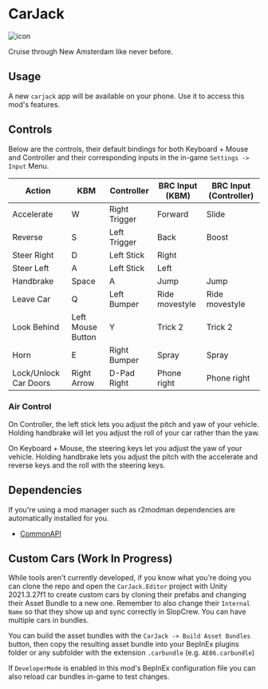 # CarJack
![icon](https://github.com/LazyDuchess/CarJack/assets/42678262/e7f9bac8-6176-4fa4-b80f-b6d14bd45060)

Cruise through New Amsterdam like never before.

## Usage
A new `carjack` app will be available on your phone. Use it to access this mod's features.

## Controls
Below are the controls, their default bindings for both Keyboard + Mouse and Controller and their corresponding inputs in the in-game `Settings -> Input` Menu.

| Action      | KBM               | Controller    | BRC Input (KBM)  | BRC Input (Controller)  |
|-------------|-------------------|---------------|------------------|-------------------------|
| Accelerate  | W                 | Right Trigger | Forward          | Slide                   |
| Reverse     | S                 | Left Trigger  | Back             | Boost                   |
| Steer Right | D                 | Left Stick    | Right            |                         |
| Steer Left  | A                 | Left Stick    | Left             |                         |
| Handbrake   | Space             | A             | Jump             | Jump                    |
| Leave Car   | Q                 | Left Bumper   | Ride movestyle   | Ride movestyle          |
| Look Behind | Left Mouse Button | Y             | Trick 2          | Trick 2                 |
| Horn        | E                 | Right Bumper  | Spray            | Spray                   |
| Lock/Unlock Car Doors       | Right Arrow                | D-Pad Right  | Phone right            | Phone right                   |

### Air Control
On Controller, the left stick lets you adjust the pitch and yaw of your vehicle. Holding handbrake will let you adjust the roll of your car rather than the yaw.

On Keyboard + Mouse, the steering keys let you adjust the yaw of your vehicle. Holding handbrake lets you adjust the pitch with the accelerate and reverse keys and the roll with the steering keys.

## Dependencies
If you're using a mod manager such as r2modman dependencies are automatically installed for you.
* [CommonAPI](https://github.com/LazyDuchess/BRC-CommonAPI)

## Custom Cars (Work In Progress)
While tools aren't currently developed, if you know what you're doing you can clone the repo and open the `CarJack.Editor` project with Unity 2021.3.27f1 to create custom cars by cloning their prefabs and changing their Asset Bundle to a new one. Remember to also change their `Internal Name` so that they show up and sync correctly in SlopCrew. You can have multiple cars in bundles.

You can build the asset bundles with the `CarJack -> Build Asset Bundles` button, then copy the resulting asset bundle into your BepInEx plugins folder or any subfolder with the extension `.carbundle` (e.g. `AE86.carbundle`)

If `DeveloperMode` is enabled in this mod's BepInEx configuration file you can also reload car bundles in-game to test changes.
